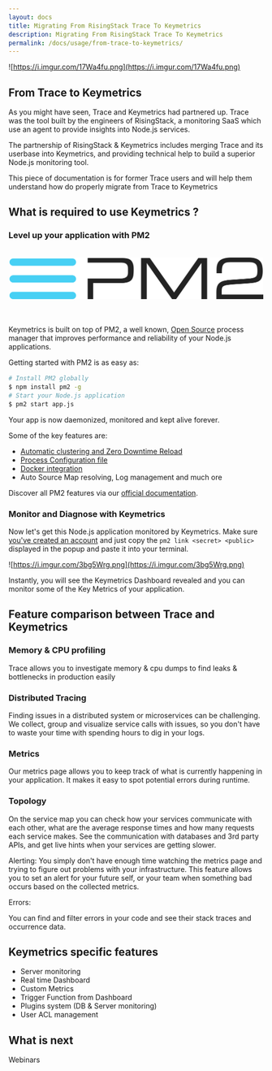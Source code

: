 ```yaml
---
layout: docs
title: Migrating From RisingStack Trace To Keymetrics
description: Migrating From RisingStack Trace To Keymetrics
permalink: /docs/usage/from-trace-to-keymetrics/
---
```


![https://i.imgur.com/17Wa4fu.png](https://i.imgur.com/17Wa4fu.png)

## From Trace to Keymetrics

As you might have seen, Trace and Keymetrics had partnered up. Trace was the tool built by the engineers of RisingStack, a monitoring SaaS which use an agent to provide insights into Node.js services. 

The partnership of RisingStack & Keymetrics includes merging Trace and its userbase into Keymetrics, and providing technical help to build a superior Node.js monitoring tool.

This piece of documentation is for former Trace users and will help them understand how do properly migrate from Trace to Keymetrics

## What is required to use Keymetrics ?

### Level up your application with PM2

<br/>
<center>
 <img src="https://raw.githubusercontent.com/Unitech/pm2/master/pres/pm2-v3.png" width="500"/>
</center>
<br/><br/>

Keymetrics is built on top of PM2, a well known, [Open Source](https://github.com/Unitech/pm2) process manager that improves performance and reliability of your Node.js applications.

Getting started with PM2 is as easy as:

```bash
# Install PM2 globally
$ npm install pm2 -g
# Start your Node.js application
$ pm2 start app.js
```

Your app is now daemonized, monitored and kept alive forever. 

Some of the key features are:
- [Automatic clustering and Zero Downtime Reload](http://pm2.keymetrics.io/docs/usage/cluster-mode/)
- [Process Configuration file](http://pm2.keymetrics.io/docs/usage/application-declaration/)
- [Docker integration](http://pm2.keymetrics.io/docs/usage/docker-pm2-nodejs/)
- Auto Source Map resolving, Log management and much ore

Discover all PM2 features via our [official documentation](http://pm2.keymetrics.io/).

### Monitor and Diagnose with Keymetrics

Now let's get this Node.js application monitored by Keymetrics. Make sure [you've created an account](https://app.keymetrics.io/#/) and just copy the `pm2 link <secret> <public>` displayed in the popup and paste it into your terminal. 

![https://i.imgur.com/3bg5Wrg.png](https://i.imgur.com/3bg5Wrg.png)

Instantly, you will see the Keymetrics Dashboard revealed and you can monitor some of the Key Metrics of your application.

## Feature comparison between Trace and Keymetrics

### Memory & CPU profiling

Trace allows you to investigate memory & cpu dumps to find leaks & bottlenecks in production easily
 
### Distributed Tracing

Finding issues in a distributed system or microservices can be challenging. We collect, group and visualize service calls with issues, so you don't have to waste your time with spending hours to dig in your logs.
 
### Metrics
 
Our metrics page allows you to keep track of what is currently happening in your application. It makes it easy to spot potential errors during runtime.
 
### Topology
 
On the service map you can check how your services communicate with each other, what are the average response times and how many requests each service makes. See the communication with databases and 3rd party APIs, and get live hints when your services are getting slower.
 
Alerting: 
You simply don't have enough time watching the metrics page and trying to figure out problems with your infrastructure. This feature allows you to set an alert for your future self, or your team when something bad occurs based on the collected metrics.
 
Errors: 
 
You can find and filter errors in your code and see their stack traces and occurrence data.


## Keymetrics specific features

- Server monitoring
- Real time Dashboard 
- Custom Metrics
- Trigger Function from Dashboard
- Plugins system (DB & Server monitoring)
- User ACL management

## What is next

Webinars
 
